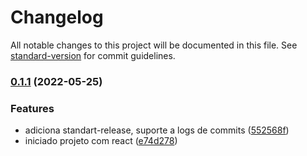 # Changelog

All notable changes to this project will be documented in this file. See [standard-version](https://github.com/conventional-changelog/standard-version) for commit guidelines.

### [0.1.1](https://github.com/Ondion/Portfolio/compare/v1.2.0...v0.1.1) (2022-05-25)


### Features

* adiciona standart-release, suporte a logs de commits ([552568f](https://github.com/Ondion/Portfolio/commit/552568f0f4c0a95e11fe7c5e6bb01929ff46cf96))
* iniciado projeto com react ([e74d278](https://github.com/Ondion/Portfolio/commit/e74d2784609e6ccab284b5de0e136bfe124c5b5e))
